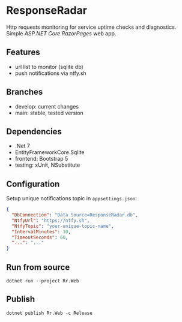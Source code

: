 # ResponseRadar

Http requests monitoring for service uptime checks and diagnostics.  
Simple *ASP.NET Core RazorPages* web app.

## Features

- url list to monitor (sqlite db)
- push notifications via ntfy.sh

## Branches

- develop: current changes
- main: stable, tested version

## Dependencies

- .Net 7
- EntityFrameworkCore.Sqlite
- frontend: Bootstrap 5
- testing: xUnit, NSubstitute

## Configuration

Setup unique notifications topic in `appsettings.json`:

```json
{
  "DbConnection": "Data Source=ResponseRadar.db",
  "NtfyUrl": "https://ntfy.sh",
  "NtfyTopic": "your-unique-topic-name",
  "IntervalMinutes": 10,
  "TimeoutSeconds": 60,
  "...": "..."
}
```

## Run from source
```
dotnet run --project Rr.Web
```

## Publish
```
dotnet publish Rr.Web -c Release
```
